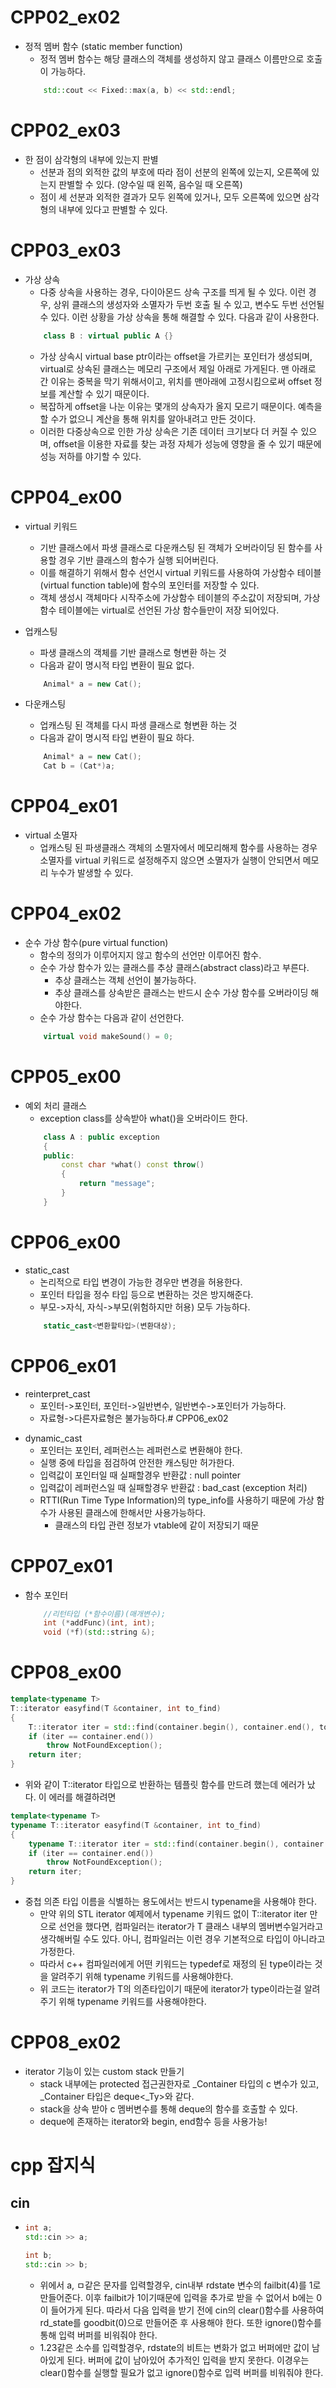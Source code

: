 # CPP02_ex02

- 정적 멤버 함수 (static member function)
	- 정적 멤버 함수는 해당 클래스의 객체를 생성하지 않고 클래스 이름만으로 호출이 가능하다.
	```cpp
		std::cout << Fixed::max(a, b) << std::endl;
	```

# CPP02_ex03

- 한 점이 삼각형의 내부에 있는지 판별
	- 선분과 점의 외적한 값의 부호에 따라 점이 선분의 왼쪽에 있는지, 오른쪽에 있는지 판별할 수 있다. (양수일 때 왼쪽, 음수일 때 오른쪽)
	- 점이 세 선분과 외적한 결과가 모두 왼쪽에 있거나, 모두 오른쪽에 있으면 삼각형의 내부에 있다고 판별할 수 있다.

# CPP03_ex03

+ 가상 상속
	+ 다중 상속을 사용하는 경우, 다이아몬드 상속 구조를 띄게 될 수 있다. 이런 경우, 상위 클래스의 생성자와 소멸자가 두번 호출 될 수 있고, 변수도 두번 선언될 수 있다. 이런 상황을 가상 상속을 통해 해결할 수 있다. 다음과 같이 사용한다.
	```cpp
		class B : virtual public A {}
	```
	+ 가상 상속시 virtual base ptr이라는 offset을 가르키는 포인터가 생성되며, virtual로 상속된 클래스는 메모리 구조에서 제일 아래로 가게된다. 맨 아래로 간 이유는 중복을 막기 위해서이고, 위치를 맨아래에 고정시킴으로써 offset 정보를 계산할 수 있기 때문이다.
	+ 복잡하게 offset을 나눈 이유는 몇개의 상속자가 올지 모르기 때문이다. 예측을 할 수가 없으니 계산을 통해 위치를 알아내려고 만든 것이다.
	+ 이러한 다중상속으로 인한 가상 상속은 기존 데이터 크기보다 더 커질 수 있으며, offset을 이용한 자료를 찾는 과정 자체가 성능에 영향을 줄 수 있기 때문에 성능 저하를 야기할 수 있다.

# CPP04_ex00

+ virtual 키워드
	+ 기반 클래스에서 파생 클래스로 다운캐스팅 된 객체가 오버라이딩 된 함수를 사용할 경우 기반 클래스의 함수가 실행 되어버린다.
	+ 이를 해결하기 위해서 함수 선언시 virtual 키워드를 사용하여 가상함수 테이블(virtual function table)에 함수의 포인터를 저장할 수 있다.
	+ 객체 생성시 객체마다 시작주소에 가상함수 테이블의 주소값이 저장되며, 가상함수 테이블에는 virtual로 선언된 가상 함수들만이 저장 되어있다.

+ 업캐스팅
	+ 파생 클래스의 객체를 기반 클래스로 형변환 하는 것
	+ 다음과 같이 명시적 타입 변환이 필요 없다.
	```cpp
		Animal* a = new Cat();
	```

+ 다운캐스팅
	+ 업캐스팅 된 객체를 다시 파생 클래스로 형변환 하는 것
	+ 다음과 같이 명시적 타입 변환이 필요 하다.
	```cpp
		Animal* a = new Cat();
		Cat b = (Cat*)a;
	```

# CPP04_ex01

+ virtual 소멸자
	+ 업캐스팅 된 파생클래스 객체의 소멸자에서 메모리해제 함수를 사용하는 경우 소멸자를 virtual 키워드로 설정해주지 않으면 소멸자가 실행이 안되면서 메모리 누수가 발생할 수 있다.
	
# CPP04_ex02

+ 순수 가상 함수(pure virtual function)
	+ 함수의 정의가 이루어지지 않고 함수의 선언만 이루어진 함수.
	+ 순수 가상 함수가 있는 클래스를 추상 클래스(abstract class)라고 부른다.
		+ 추상 클래스는 객체 선언이 불가능하다.
		+ 추상 클래스를 상속받은 클래스는 반드시 순수 가상 함수를 오버라이딩 해야한다.
	+ 순수 가상 함수는 다음과 같이 선언한다.
	```cpp
		virtual void makeSound() = 0;
	```

# CPP05_ex00

+ 예외 처리 클래스
	+ exception class를 상속받아 what()을 오버라이드 한다.
	```cpp
		class A : public exception
		{
		public:
			const char *what() const throw()
			{
				return "message";
			}
		}
	```

# CPP06_ex00

+ static_cast
	+ 논리적으로 타입 변경이 가능한 경우만 변경을 허용한다.
	+ 포인터 타입을 정수 타입 등으로 변환하는 것은 방지해준다.
	+ 부모->자식, 자식->부모(위험하지만 허용) 모두 가능하다.
	```cpp
		static_cast<변환할타입>(변환대상);
	```

# CPP06_ex01

+ reinterpret_cast
	+ 포인터->포인터, 포인터->일반변수, 일반변수->포인터가 가능하다.
	+ 자료형->다른자료형은 불가능하다.# CPP06_ex02

- dynamic_cast
	- 포인터는 포인터, 레퍼런스는 레퍼런스로 변환해야 한다.
	- 실행 중에 타입을 점검하여 안전한 캐스팅만 허가한다.
	- 입력값이 포인터일 때 실패할경우 반환값 : null pointer
	- 입력값이 레퍼런스일 때 실패할경우 반환값 : bad_cast (exception 처리)
	- RTTI(Run Time Type Information)의 type_info를 사용하기 때문에 가상 함수가 사용된 클래스에 한해서만 사용가능하다.
		- 클래스의 타입 관련 정보가 vtable에 같이 저장되기 때문

# CPP07_ex01

- 함수 포인터
	```cpp
		//리턴타입 (*함수이름)(매개변수);
		int (*addFunc)(int, int);
		void (*f)(std::string &);
	```

# CPP08_ex00

```cpp
template<typename T>
T::iterator easyfind(T &container, int to_find)
{
	T::iterator iter = std::find(container.begin(), container.end(), to_find);
	if (iter == container.end())
		throw NotFoundException();
	return iter;
}
```
- 위와 같이 T::iterator 타입으로 반환하는 템플릿 함수를 만드려 했는데 에러가 났다. 이 에러를 해결하려면

```cpp
template<typename T>
typename T::iterator easyfind(T &container, int to_find)
{
	typename T::iterator iter = std::find(container.begin(), container.end(), to_find);
	if (iter == container.end())
		throw NotFoundException();
	return iter;
}
```
- 중첩 의존 타입 이름을 식별하는 용도에서는 반드시 typename을 사용해야 한다.
	- 만약 위의 STL iterator 예제에서 typename 키워드 없이 T::iterator iter 만으로 선언을 했다면, 컴파일러는 iterator가 T 클래스 내부의 멤버변수일거라고 생각해버릴 수도 있다. 아니, 컴파일러는 이런 경우 기본적으로 타입이 아니라고 가정한다.
	- 따라서 c++ 컴파일러에게 어떤 키워드는 typedef로 재정의 된 type이라는 것을 알려주기 위해 typename 키워드를 사용해야한다.
	- 위 코드는 iterator가 T의 의존타입이기 때문에 iterator가 type이라는걸 알려주기 위해 typename 키워드를 사용해야한다.

# CPP08_ex02

- iterator 기능이 있는 custom stack 만들기
	- stack 내부에는 protected 접근권한자로 _Container 타입의 c 변수가 있고, _Container 타입은 deque<_Ty>와 같다.
	- stack을 상속 받아 c 멤버변수를 통해 deque의 함수를 호출할 수 있다.
	- deque에 존재하는 iterator와 begin, end함수 등을 사용가능!

# cpp 잡지식

## cin
- 
	```cpp
	int a;
	std::cin >> a;

	int b;
	std::cin >> b;
	```
	- 위에서 a, ㅁ같은 문자를 입력할경우, cin내부 rdstate 변수의 failbit(4)를 1로 만들어준다. 이후 failbit가 1이기때문에 입력을 추가로 받을 수 없어서 b에는 0이 들어가게 된다. 따라서 다음 입력을 받기 전에 cin의 clear()함수를 사용하여 rd_state를 goodbit(0)으로 만들어준 후 사용해야 한다. 또한 ignore()함수를 통해 입력 버퍼를 비워줘야 한다.
	- 1.23같은 소수를 입력할경우, rdstate의 비트는 변화가 없고 버퍼에만 값이 남아있게 된다. 버퍼에 값이 남아있어 추가적인 입력을 받지 못한다. 이경우는 clear()함수를 실행할 필요가 없고 ignore()함수로 입력 버퍼를 비워줘야 한다.
